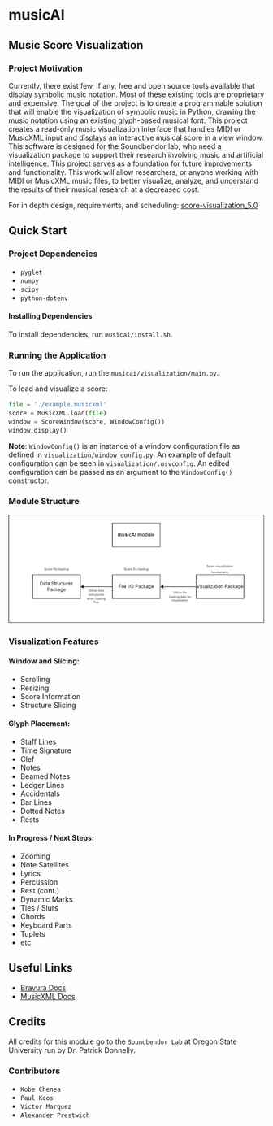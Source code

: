 # musicAI

## Music Score Visualization

### Project Motivation
Currently, there exist few, if any, free and open source tools available that display symbolic music notation. 
Most of these existing tools are proprietary and expensive. 
The goal of the project is to create a programmable solution that will enable the visualization of symbolic music in Python, 
drawing the music notation using an existing glyph-based musical font. This project creates a read-only music visualization 
interface that handles MIDI or MusicXML input and displays an interactive musical score in a view window. 
This software is designed for the Soundbendor lab, who need a visualization package to support their research involving 
music and artificial intelligence. This project serves as a foundation for future improvements and functionality. 
This work will allow researchers, or anyone working with MIDI or MusicXML music files, to better visualize, analyze, and 
understand the results of their musical research at a decreased cost.

For in depth design, requirements, and scheduling:
[score-visualization_5.0](musicai/design_docs/score-visualization_5.0.pdf)

## Quick Start

### Project Dependencies
 - `pyglet`
 - `numpy`
 - `scipy`
 - `python-dotenv`

#### Installing Dependencies

To install dependencies, run `musicai/install.sh`.

### Running the Application

To run the application, run the `musicai/visualization/main.py`.

To load and visualize a score:
```python
file = './example.musicxml'
score = MusicXML.load(file)
window = ScoreWindow(score, WindowConfig())
window.display()
```
**Note**: `WindowConfig()` is an instance of a window configuration file as defined in `visualization/window_config.py`.
An example of default configuration can be seen in `visualization/.msvconfig`. An edited configuration can be passed as 
an argument to the `WindowConfig()` constructor.

### Module Structure
![plot](musicai/design_docs/musicAI_structure.png)

### Visualization Features
#### Window and Slicing:
- Scrolling
- Resizing
- Score Information
- Structure Slicing
#### Glyph Placement:
- Staff Lines
- Time Signature
- Clef
- Notes
- Beamed Notes
- Ledger Lines
- Accidentals
- Bar Lines
- Dotted Notes
- Rests
#### In Progress / Next Steps:
- Zooming
- Note Satellites
- Lyrics
- Percussion
- Rest (cont.)
- Dynamic Marks
- Ties / Slurs
- Chords
- Keyboard Parts
- Tuplets
- etc.

## Useful Links
- [Bravura Docs](https://w3c.github.io/smufl/latest/index.html)
- [MusicXML Docs](https://www.w3.org/2021/06/musicxml40/)

## Credits
All credits for this module go to the `Soundbendor Lab` at Oregon State University run by Dr. Patrick Donnelly.
### Contributors
- `Kobe Chenea`
- `Paul Koos`
- `Victor Marquez`
- `Alexander Prestwich`
